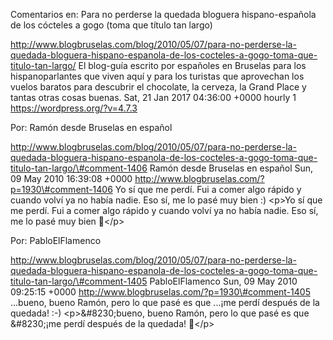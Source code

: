 Comentarios en: Para no perderse la quedada bloguera hispano-española de
los cócteles a gogo (toma que título tan largo)

http://www.blogbruselas.com/blog/2010/05/07/para-no-perderse-la-quedada-bloguera-hispano-espanola-de-los-cocteles-a-gogo-toma-que-titulo-tan-largo/
El blog-guía escrito por españoles en Bruselas para los hispanoparlantes
que viven aquí y para los turistas que aprovechan los vuelos baratos
para descubrir el chocolate, la cerveza, la Grand Place y tantas otras
cosas buenas. Sat, 21 Jan 2017 04:36:00 +0000 hourly 1
https://wordpress.org/?v=4.7.3

Por: Ramón desde Bruselas en español

http://www.blogbruselas.com/blog/2010/05/07/para-no-perderse-la-quedada-bloguera-hispano-espanola-de-los-cocteles-a-gogo-toma-que-titulo-tan-largo/\#comment-1406
Ramón desde Bruselas en español Sun, 09 May 2010 16:39:08 +0000
http://www.blogbruselas.com/?p=1930\#comment-1406 Yo sí que me perdí.
Fui a comer algo rápido y cuando volví ya no había nadie. Eso sí, me lo
pasé muy bien :) \<p\>Yo sí que me perdí. Fui a comer algo rápido y
cuando volví ya no había nadie. Eso sí, me lo pasé muy bien 🙂\</p\>

Por: PabloElFlamenco

http://www.blogbruselas.com/blog/2010/05/07/para-no-perderse-la-quedada-bloguera-hispano-espanola-de-los-cocteles-a-gogo-toma-que-titulo-tan-largo/\#comment-1405
PabloElFlamenco Sun, 09 May 2010 09:25:15 +0000
http://www.blogbruselas.com/?p=1930\#comment-1405 \...bueno, bueno
Ramón, pero lo que pasé es que \...¡me perdí después de la quedada! :-)
\<p\>&\#8230;bueno, bueno Ramón, pero lo que pasé es que &\#8230;¡me
perdí después de la quedada! 🙂\</p\>
